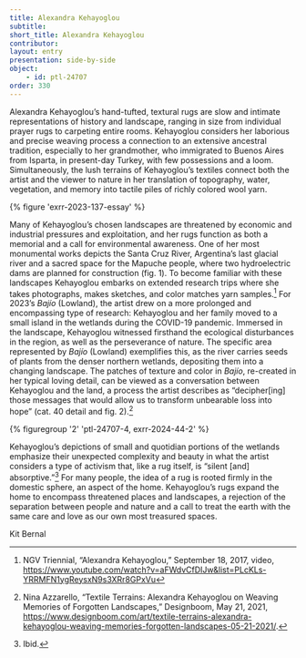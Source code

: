 ```yaml
---
title: Alexandra Kehayoglou
subtitle: 
short_title: Alexandra Kehayoglou
contributor:
layout: entry
presentation: side-by-side
object: 
    - id: ptl-24707
order: 330
---
```


Alexandra Kehayoglou’s hand-tufted, textural rugs are slow and intimate representations of history and landscape, ranging in size from individual prayer rugs to carpeting entire rooms. Kehayoglou considers her laborious and precise weaving process a connection to an extensive ancestral tradition, especially to her grandmother, who immigrated to Buenos Aires from Isparta, in present-day Turkey, with few possessions and a loom. Simultaneously, the lush terrains of Kehayoglou’s textiles connect both the artist and the viewer to nature in her translation of topography, water, vegetation, and memory into tactile piles of richly colored wool yarn.

{% figure 'exrr-2023-137-essay' %}

Many of Kehayoglou’s chosen landscapes are threatened by economic and industrial pressures and exploitation, and her rugs function as both a memorial and a call for environmental awareness. One of her most monumental works depicts the Santa Cruz River, Argentina’s last glacial river and a sacred space for the Mapuche people, where two hydroelectric dams are planned for construction (fig. 1). To become familiar with these landscapes Kehayoglou embarks on extended research trips where she takes photographs, makes sketches, and color matches yarn samples.[^1] For 2023’s *Bajío* (Lowland), the artist drew on a more prolonged and encompassing type of research: Kehayoglou and her family moved to a small island in the wetlands during the COVID-19 pandemic. Immersed in the landscape, Kehayoglou witnessed firsthand the ecological disturbances in the region, as well as the perseverance of nature. The specific area represented by *Bajío* (Lowland) exemplifies this, as the river carries seeds of plants from the denser northern wetlands, depositing them into a changing landscape. The patches of texture and color in *Bajío*, re-created in her typical loving detail, can be viewed as a conversation between Kehayoglou and the land, a process the artist describes as “decipher\[ing\] those messages that would allow us to transform unbearable loss into hope” (cat. 40 detail and fig. 2).[^2]

{% figuregroup '2' 'ptl-24707-4, exrr-2024-44-2' %}

Kehayoglou’s depictions of small and quotidian portions of the wetlands emphasize their unexpected complexity and beauty in what the artist considers a type of activism that, like a rug itself, is “silent \[and\] absorptive.”[^3] For many people, the idea of a rug is rooted firmly in the domestic sphere, an aspect of the home. Kehayoglou’s rugs expand the home to encompass threatened places and landscapes, a rejection of the separation between people and nature and a call to treat the earth with the same care and love as our own most treasured spaces.

<p class="is-aligned-right">Kit Bernal</p>

[^1]: NGV Triennial, “Alexandra Kehayoglou,” September 18, 2017, video, https://www.youtube.com/watch?v=aFWdvCfDIJw&list=PLcKLs-YRRMFN1ygReysxN9s3XRr8GPxVu

[^2]: Nina Azzarello, “Textile Terrains: Alexandra Kehayoglou on Weaving Memories of Forgotten Landscapes,” Designboom, May 21, 2021, <https://www.designboom.com/art/textile-terrains-alexandra-kehayoglou-weaving-memories-forgotten-landscapes-05-21-2021/>.

[^3]: Ibid.
